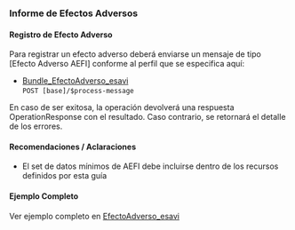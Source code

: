 ### Informe de Efectos Adversos

#### Registro de Efecto Adverso

Para registrar un efecto adverso deberá enviarse un mensaje de tipo 
[Efecto Adverso AEFI] conforme al perfil que se especifica aquí: 
*   [Bundle_EfectoAdverso_esavi](StructureDefinition-Bundle_EfectoAdverso-esavi.html)  
`POST [base]/$process-message`

En caso de ser exitosa, la operación devolverá una respuesta OperationResponse 
con el resultado. Caso contrario, se retornará el detalle de los errores.

#### Recomendaciones / Aclaraciones

* El set de datos mínimos de AEFI debe incluirse dentro de los recursos definidos por esta guía

#### Ejemplo Completo

Ver ejemplo completo en
[EfectoAdverso_esavi](Bundle-UV-EfectoAdverso.html)  

